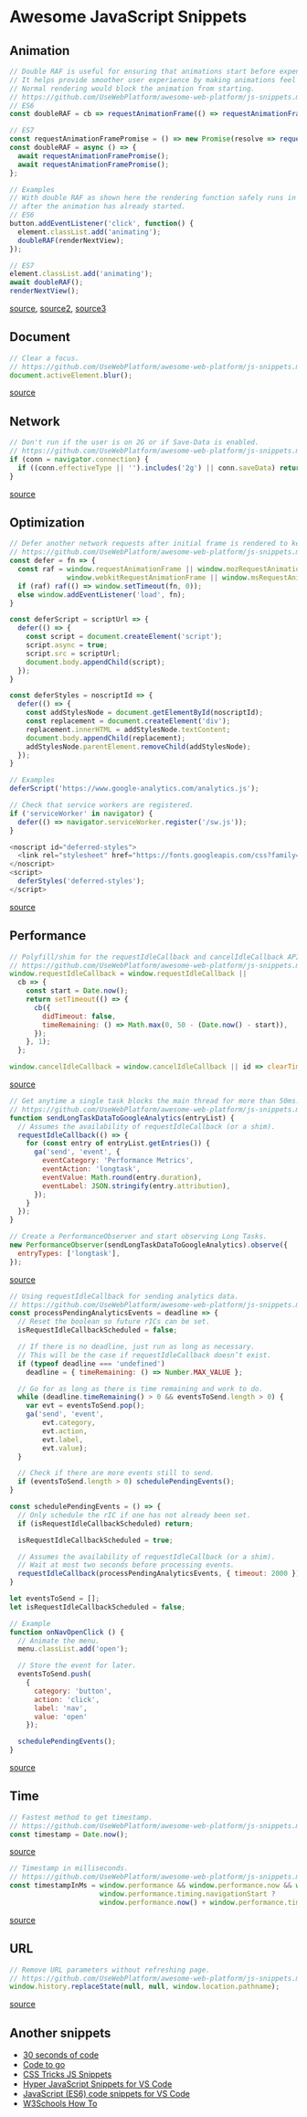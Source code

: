 # Awesome JavaScript Snippets

## Animation

```js
// Double RAF is useful for ensuring that animations start before expensive rendering is done.
// It helps provide smoother user experience by making animations feel reactive.
// Normal rendering would block the animation from starting.
// https://github.com/UseWebPlatform/awesome-web-platform/js-snippets.md#animation
// ES6
const doubleRAF = cb => requestAnimationFrame(() => requestAnimationFrame(cb));

// ES7
const requestAnimationFramePromise = () => new Promise(resolve => requestAnimationFrame(resolve));
const doubleRAF = async () => { 
  await requestAnimationFramePromise();
  await requestAnimationFramePromise();
};

// Examples
// With double RAF as shown here the rendering function safely runs in the main thread
// after the animation has already started.
// ES6
button.addEventListener('click', function() {
  element.classList.add('animating');
  doubleRAF(renderNextView);
});

// ES7
element.classList.add('animating');
await doubleRAF();
renderNextView();
```
[source](https://stackoverflow.com/questions/44145740/how-does-double-requestanimationframe-work),
[source2](https://youtu.be/mmq-KVeO-uU?t=791),
[source3](https://github.com/surma/lurkk.it/blob/fe56dbb641127b6fc5ac5acec114f52f465e55a0/src/utils/animation.ts#L15)

## Document

```js
// Clear a focus.
// https://github.com/UseWebPlatform/awesome-web-platform/js-snippets.md#document
document.activeElement.blur();
```
[source](https://stackoverflow.com/a/2520670/1614237)

## Network

```js
// Don't run if the user is on 2G or if Save-Data is enabled.
// https://github.com/UseWebPlatform/awesome-web-platform/js-snippets.md#network
if (conn = navigator.connection) {
  if ((conn.effectiveType || '').includes('2g') || conn.saveData) return;
}
```
[source](https://github.com/GoogleChromeLabs/quicklink/blob/master/src/prefetch.mjs#L104)

## Optimization

```js
// Defer another network requests after initial frame is rendered to keep the page load performant.
// https://github.com/UseWebPlatform/awesome-web-platform/js-snippets.md#optimization
const defer = fn => {
  const raf = window.requestAnimationFrame || window.mozRequestAnimationFrame ||
              window.webkitRequestAnimationFrame || window.msRequestAnimationFrame;
  if (raf) raf(() => window.setTimeout(fn, 0));
  else window.addEventListener('load', fn);
}

const deferScript = scriptUrl => {
  defer(() => {
    const script = document.createElement('script');
    script.async = true;
    script.src = scriptUrl;
    document.body.appendChild(script);
  });
}

const deferStyles = noscriptId => {
  defer(() => {
    const addStylesNode = document.getElementById(noscriptId);
    const replacement = document.createElement('div');
    replacement.innerHTML = addStylesNode.textContent;
    document.body.appendChild(replacement);
    addStylesNode.parentElement.removeChild(addStylesNode);
  });
}

// Examples
deferScript('https://www.google-analytics.com/analytics.js');

// Check that service workers are registered.
if ('serviceWorker' in navigator) {
  defer(() => navigator.serviceWorker.register('/sw.js'));
}

<noscript id="deferred-styles">
  <link rel="stylesheet" href="https://fonts.googleapis.com/css?family=Roboto:500&subset=latin-ext">
</noscript>
<script>
  deferStyles('deferred-styles');
</script>
```
[source](https://developers.google.com/speed/docs/insights/OptimizeCSSDelivery)

## Performance

```js
// Polyfill/shim for the requestIdleCallback and cancelIdleCallback API.
// https://github.com/UseWebPlatform/awesome-web-platform/js-snippets.md#performance
window.requestIdleCallback = window.requestIdleCallback ||
  cb => {
    const start = Date.now();
    return setTimeout(() => {
      cb({
        didTimeout: false,
        timeRemaining: () => Math.max(0, 50 - (Date.now() - start)),
      });
    }, 1);
  };

window.cancelIdleCallback = window.cancelIdleCallback || id => clearTimeout(id);
```
[source](https://developers.google.com/web/updates/2015/08/using-requestidlecallback#checking_for_requestidlecallback)

```js
// Get anytime a single task blocks the main thread for more than 50ms.
// https://github.com/UseWebPlatform/awesome-web-platform/js-snippets.md#performance
function sendLongTaskDataToGoogleAnalytics(entryList) {
  // Assumes the availability of requestIdleCallback (or a shim).
  requestIdleCallback(() => {
    for (const entry of entryList.getEntries()) {
      ga('send', 'event', {
        eventCategory: 'Performance Metrics',
        eventAction: 'longtask',
        eventValue: Math.round(entry.duration),
        eventLabel: JSON.stringify(entry.attribution),
      });
    }
  });
}

// Create a PerformanceObserver and start observing Long Tasks.
new PerformanceObserver(sendLongTaskDataToGoogleAnalytics).observe({
  entryTypes: ['longtask'],
});
```
[source](https://philipwalton.com/articles/why-web-developers-need-to-care-about-interactivity/)

```js
// Using requestIdleCallback for sending analytics data.
// https://github.com/UseWebPlatform/awesome-web-platform/js-snippets.md#performance
const processPendingAnalyticsEvents = deadline => {
  // Reset the boolean so future rICs can be set.
  isRequestIdleCallbackScheduled = false;

  // If there is no deadline, just run as long as necessary.
  // This will be the case if requestIdleCallback doesn’t exist.
  if (typeof deadline === 'undefined')
    deadline = { timeRemaining: () => Number.MAX_VALUE };

  // Go for as long as there is time remaining and work to do.
  while (deadline.timeRemaining() > 0 && eventsToSend.length > 0) {
    var evt = eventsToSend.pop();
    ga('send', 'event',
        evt.category,
        evt.action,
        evt.label,
        evt.value);
  }

  // Check if there are more events still to send.
  if (eventsToSend.length > 0) schedulePendingEvents();
}

const schedulePendingEvents = () => {
  // Only schedule the rIC if one has not already been set.
  if (isRequestIdleCallbackScheduled) return;

  isRequestIdleCallbackScheduled = true;

  // Assumes the availability of requestIdleCallback (or a shim).
  // Wait at most two seconds before processing events.
  requestIdleCallback(processPendingAnalyticsEvents, { timeout: 2000 });
}

let eventsToSend = [];
let isRequestIdleCallbackScheduled = false;

// Example
function onNavOpenClick () {
  // Animate the menu.
  menu.classList.add('open');

  // Store the event for later.
  eventsToSend.push(
    {
      category: 'button',
      action: 'click',
      label: 'nav',
      value: 'open'
    });

  schedulePendingEvents();
}
```
[source](https://developers.google.com/web/updates/2015/08/using-requestidlecallback#using_requestidlecallback_for_sending_analytics_data)

## Time

```js
// Fastest method to get timestamp.
// https://github.com/UseWebPlatform/awesome-web-platform/js-snippets.md#time
const timestamp = Date.now();
```
[source](https://stackoverflow.com/a/51067600/1614237)

```js
// Timestamp in milliseconds.
// https://github.com/UseWebPlatform/awesome-web-platform/js-snippets.md#time
const timestampInMs = window.performance && window.performance.now && window.performance.timing &&
                      window.performance.timing.navigationStart ?
                      window.performance.now() + window.performance.timing.navigationStart : Date.now();
```
[source](https://stackoverflow.com/a/221297/1614237)

## URL

```js
// Remove URL parameters without refreshing page.
// https://github.com/UseWebPlatform/awesome-web-platform/js-snippets.md#url
window.history.replaceState(null, null, window.location.pathname);
```        
[source](https://stackoverflow.com/a/41061471/1614237)

## Another snippets

- [30 seconds of code](https://github.com/30-seconds/30-seconds-of-code)
- [Code to go](https://codetogo.io)
- [CSS Tricks JS Snippets](https://css-tricks.com/snippets/javascript/)
- [Hyper JavaScript Snippets for VS Code](https://marketplace.visualstudio.com/items?itemName=t7yang.hyper-javascript-snippets)
- [JavaScript (ES6) code snippets for VS Code](https://marketplace.visualstudio.com/items?itemName=xabikos.JavaScriptSnippets)
- [W3Schools How To](https://www.w3schools.com/howto/default.asp)
